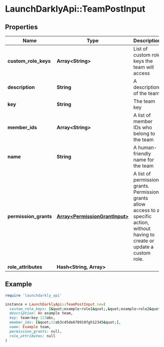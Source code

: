 # LaunchDarklyApi::TeamPostInput

## Properties

| Name | Type | Description | Notes |
| ---- | ---- | ----------- | ----- |
| **custom_role_keys** | **Array&lt;String&gt;** | List of custom role keys the team will access | [optional] |
| **description** | **String** | A description of the team | [optional] |
| **key** | **String** | The team key |  |
| **member_ids** | **Array&lt;String&gt;** | A list of member IDs who belong to the team | [optional] |
| **name** | **String** | A human-friendly name for the team |  |
| **permission_grants** | [**Array&lt;PermissionGrantInput&gt;**](PermissionGrantInput.md) | A list of permission grants. Permission grants allow access to a specific action, without having to create or update a custom role. | [optional] |
| **role_attributes** | **Hash&lt;String, Array&gt;** |  | [optional] |

## Example

```ruby
require 'launchdarkly_api'

instance = LaunchDarklyApi::TeamPostInput.new(
  custom_role_keys: [&quot;example-role1&quot;,&quot;example-role2&quot;],
  description: An example team,
  key: team-key-123abc,
  member_ids: [&quot;12ab3c45de678910fgh12345&quot;],
  name: Example team,
  permission_grants: null,
  role_attributes: null
)
```


